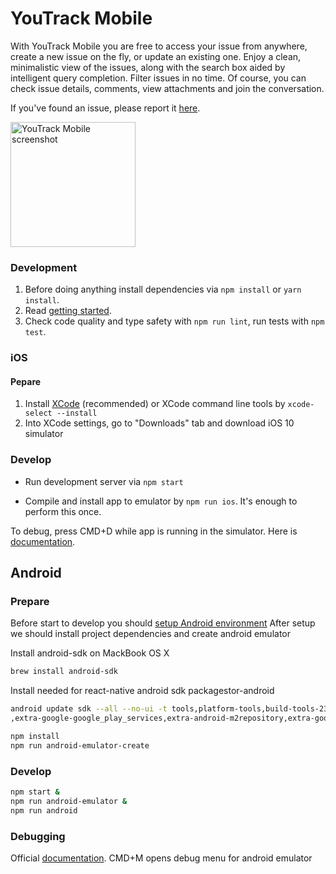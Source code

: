 
# YouTrack Mobile

With YouTrack Mobile you are free to access your issue from anywhere, create a new issue on the fly, or update an existing one.
Enjoy a clean, minimalistic view of the issues, along with the search box aided by intelligent query completion. Filter issues in no time.
Of course, you can check issue details, comments, view attachments and join the conversation.

If you've found an issue, please report it [here](https://youtrack.jetbrains.com/newissue?project=DSH&clearDraft=true).

<img src="https://drive.google.com/uc?export=&id=0B6BBCd1L_wXacS1aUEk3RlFEMTg" alt="YouTrack Mobile screenshot" width="200">

### Development

1. Before doing anything install dependencies via `npm install` or `yarn install`.
2. Read [getting started](https://facebook.github.io/react-native/docs/getting-started.html).
3. Check code quality and type safety with `npm run lint`, run tests with `npm test`.

### iOS

#### Pepare

1. Install [XCode](https://developer.apple.com/xcode/download/) (recommended) or XCode command line tools by `xcode-select --install`
2. Into XCode settings, go to "Downloads" tab and download iOS 10 simulator

### Develop

* Run development server via `npm start`

* Compile and install app to emulator by `npm run ios`. It's enough to perform this once.

To debug, press CMD+D while app is running in the simulator. Here is [documentation](https://facebook.github.io/react-native/docs/debugging.html).

## Android

### Prepare
Before start to develop you should [setup Android environment](https://facebook.github.io/react-native/docs/android-setup.html)
After setup we should install project dependencies and create android emulator

Install android-sdk on MackBook OS X
```sh
brew install android-sdk
```

Install needed for react-native android sdk packagestor-android
```sh
android update sdk --all --no-ui -t tools,platform-tools,build-tools-23.0.1,android-23\
,extra-google-google_play_services,extra-android-m2repository,extra-google-m2repository,extra-android-support
```

```sh
npm install
npm run android-emulator-create
```


### Develop

```sh
npm start &
npm run android-emulator &
npm run android
```

### Debugging

Official [documentation](https://facebook.github.io/react-native/docs/debugging.html). CMD+M opens debug menu for android emulator
